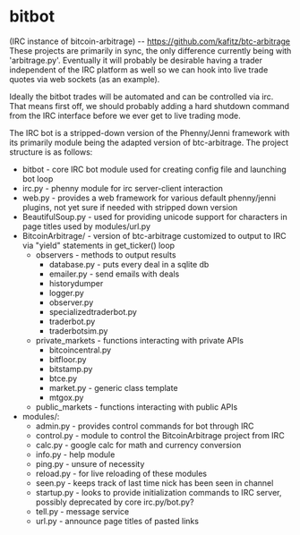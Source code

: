 bitbot
=============
(IRC instance of bitcoin-arbitrage) -- https://github.com/kafitz/btc-arbitrage <br />
These projects are primarily in sync, the only difference currently being with 'arbitrage.py'. Eventually
it will probably be desirable having a trader independent of the IRC platform as well so we can hook into
live trade quotes via web sockets (as an example).

Ideally the bitbot trades will be automated and can be controlled via irc. That means first off, we should 
probably adding a hard shutdown command from the IRC interface before we ever get to live trading mode.

The IRC bot is a stripped-down version of the Phenny/Jenni framework with its primarily module being the adapted version of btc-arbitrage. The project structure is as follows:

* bitbot - core IRC bot module used for creating config file and launching bot loop
* irc.py - phenny module for irc server-client interaction
* web.py - provides a web framework for various default phenny/jenni plugins, not yet sure if needed with stripped down version
* BeautifulSoup.py - used for providing unicode support for characters in page titles used by modules/url.py
* BitcoinArbitrage/ - version of btc-arbitrage customized to output to IRC via "yield" statements in get_ticker() loop
    * observers - methods to output results
        * database.py - puts every deal in a sqlite db
        * emailer.py - send emails with deals
        * historydumper
        * logger.py
        * observer.py
        * specializedtraderbot.py
        * traderbot.py
        * traderbotsim.py
    * private_markets - functions interacting with private APIs
        * bitcoincentral.py
        * bitfloor.py
        * bitstamp.py
        * btce.py
        * market.py - generic class template
        * mtgox.py
    * public_markets - functions interacting with public APIs 
* modules/:
	* admin.py - provides control commands for bot through IRC
	* control.py - module to control the BitcoinArbitrage project from IRC
	* calc.py - google calc for math and currency conversion
	* info.py - help module
	* ping.py - unsure of necessity
	* reload.py - for live reloading of these modules
	* seen.py - keeps track of last time nick has been seen in channel
	* startup.py - looks to provide initialization commands to IRC server, possibly deprecated by core irc.py/bot.py?
	* tell.py - message service
	* url.py - announce page titles of pasted links
